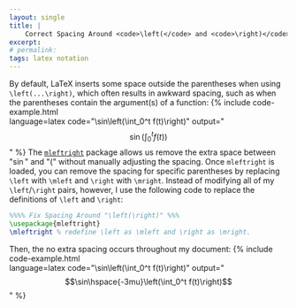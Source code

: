 ```yaml
---
layout: single
title: |
    Correct Spacing Around <code>\left(</code> and <code>\right)</code> in LaTeX Math
excerpt: 
# permalink: 
tags: latex notation
---
```

By default, LaTeX inserts some space outside the parentheses when using `\left(...\right)`, which often results in awkward spacing, such as when the parentheses contain the argument(s) of a function:
{% include code-example.html  
    language=latex
    code="\sin\left(\int_0^t f(t)\right)"
    output="$$\sin\left(\int_0^t f(t)\right)$$"
%}
The [`mleftright`](https://ctan.org/pkg/mleftright) package allows us remove the extra space between "$\sin$" and "$($" without manually adjusting the spacing.
Once `mleftright` is loaded, you can remove the spacing for specific parentheses by replacing `\left` with `\mleft` and `\right` with `\mright`.
Instead of modifying all of my `\left`/`\right` pairs, however, I use the following code to replace the definitions of `\left` and `\right`:
```latex
%%%% Fix Spacing Around "\left(\right)" %%%
\usepackage{mleftright} 
\mleftright % redefine \left as \mleft and \right as \mright.
```
Then, the no extra spacing occurs throughout my document:
{% include code-example.html  
    language=latex
    code="\sin\left(\int_0^t f(t)\right)"
    output="$$\sin\hspace{-3mu}\left(\int_0^t f(t)\right)$$"
%}
